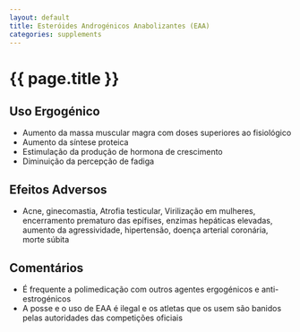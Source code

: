 ```yaml
---
layout: default
title: Esteróides Androgénicos Anabolizantes (EAA)
categories: supplements
---
```


# {{ page.title }}

## Uso Ergogénico

* Aumento da massa muscular magra com doses superiores ao fisiológico
* Aumento da síntese proteica
* Estimulação da produção de hormona de crescimento
* Diminuição da percepção de fadiga

## Efeitos Adversos

* Acne, ginecomastia, Atrofia testicular, Virilização em mulheres, encerramento prematuro das epífises, enzimas hepáticas elevadas, aumento da agressividade, hipertensão, doença arterial coronária, morte súbita

## Comentários

* É frequente a polimedicação com outros agentes ergogénicos e anti-estrogénicos
* A posse e o uso de EAA é ilegal e os atletas que os usem são banidos pelas autoridades das competições oficiais
